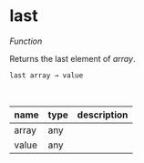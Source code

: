 # last

_Function_

Returns the last element of _array_.

<pre><code>last array &rarr; value</code></pre>
<br>

| name | type | description |
|------|------|-------------|
|array|any||
|value|any||


